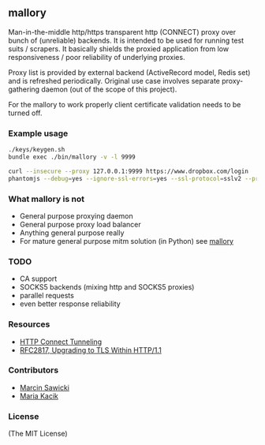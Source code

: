 ## mallory

Man-in-the-middle http/https transparent http (CONNECT) proxy over bunch of (unreliable) backends.
It is intended to be used for running test suits / scrapers. It basically shields the proxied application from low responsiveness / poor reliability of underlying proxies.

Proxy list is provided by external backend (ActiveRecord model, Redis set) and is refreshed periodically. Original use case involves separate proxy-gathering daemon (out of the scope of this project).

For the mallory to work properly client certificate validation needs to be turned off.

### Example usage

```bash
./keys/keygen.sh
bundle exec ./bin/mallory -v -l 9999
```

```bash
curl --insecure --proxy 127.0.0.1:9999 https://www.dropbox.com/login
phantomjs --debug=yes --ignore-ssl-errors=yes --ssl-protocol=sslv2 --proxy=127.0.0.1:9999 --proxy-type=http hello.js
```

### What mallory is not
- General purpose proxying daemon
- General purpose proxy load balancer
- Anything general purpose really
- For mature general purpose mitm solution (in Python) see [mallory](https://github.com/mallory/mallory)

### TODO
- CA support
- SOCKS5 backends (mixing http and SOCKS5 proxies)
- parallel requests
- even better response reliability

### Resources

- [HTTP Connect Tunneling](http://en.wikipedia.org/wiki/HTTP_tunnel#HTTP_CONNECT_Tunneling)
- [RFC2817, Upgrading to TLS Within HTTP/1.1](http://www.ietf.org/rfc/rfc2817.txt)

### Contributors

- [Marcin Sawicki](https://github.com/odcinek)
- [Maria Kacik](https://github.com/mkacik)

### License

(The MIT License)

